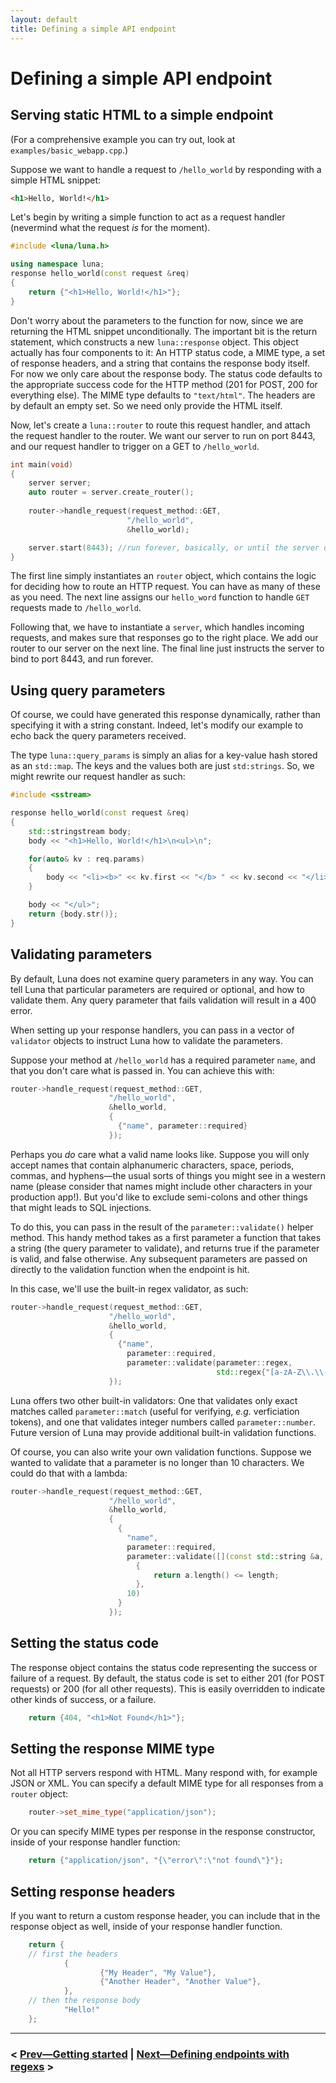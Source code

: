 ```yaml
---
layout: default
title: Defining a simple API endpoint
---
```


# Defining a simple API endpoint

## Serving static HTML to a simple endpoint

(For a comprehensive example you can try out, look at `examples/basic_webapp.cpp`.)

Suppose we want to handle a request to `/hello_world` by responding with a simple HTML snippet:
    
```html
<h1>Hello, World!</h1>
```

Let's begin by writing a simple function to act as a request handler (nevermind what the request _is_ for the moment).
    
```cpp
#include <luna/luna.h>

using namespace luna;
response hello_world(const request &req)
{
    return {"<h1>Hello, World!</h1>"};
}
```

Don't worry about the parameters to the function for now, since we are returning the HTML snippet unconditionally. The important bit is the return statement, which constructs a new `luna::response` object. This object actually has four components to it: An HTTP status code, a MIME type, a set of response headers, and a string that contains the response body itself. For now we only care about the response body. The status code defaults to the appropriate success code for the HTTP method (201 for POST, 200 for everything else). The MIME type defaults to `"text/html"`. The headers are by default an empty set. So we need only provide the HTML itself.

Now, let's create a `luna::router` to route this request handler, and attach the request handler to the router. We want our server to run on port 8443, and our request handler to trigger on a GET to `/hello_world`.

```cpp
int main(void)
{
    server server;
    auto router = server.create_router();
    
    router->handle_request(request_method::GET,
                          "/hello_world",
                          &hello_world);

    server.start(8443); //run forever, basically, or until the server decides to kill itself.
}
```

The first line simply instantiates an `router` object, which contains the logic for deciding how to route an HTTP request. You can have as many of these as you need. The next line assigns our `hello_word` function to handle `GET` requests made to `/hello_world`.
 
Following that, we have to instantiate a `server`, which handles incoming requests, and makes sure that responses go to the right place. We add our router to our server on the next line. The final line just instructs the server to bind to port 8443, and run forever. 

## Using query parameters

Of course, we could have generated this response dynamically, rather than specifying it with a string constant. Indeed, let's modify our example to echo back the query parameters received.

The type `luna::query_params` is simply an alias for a key-value hash stored as an `std::map`. The keys and the values both are just `std:strings`. So, we might rewrite our request handler as such:

```cpp
#include <sstream>

response hello_world(const request &req)
{
    std::stringstream body;
    body << "<h1>Hello, World!</h1>\n<ul>\n";

    for(auto& kv : req.params)
    {
        body << "<li><b>" << kv.first << "</b> " << kv.second << "</li>\n";
    }

    body << "</ul>";
    return {body.str()};
}
```
    
        
## Validating parameters

By default, Luna does not examine query parameters in any way. You can tell Luna that particular parameters are required or optional, and how to validate them. Any query parameter that fails validation will result in a 400 error.

When setting up your response handlers, you can pass in a vector of `validator` objects to instruct Luna how to validate the parameters.

Suppose your method at `/hello_world` has a required parameter `name`, and that you don't care what is passed in. You can achieve this with:

```cpp
router->handle_request(request_method::GET,
                      "/hello_world",
                      &hello_world,
                      {
                        {"name", parameter::required}
                      });
```

Perhaps you _do_ care what a valid name looks like. Suppose you will only accept names that contain alphanumeric characters, space, periods, commas, and hyphens—the usual sorts of things you might see in a western name (please consider that names might include other characters in your production app!). But you'd like to exclude semi-colons and other things that might leads to SQL injections.
 
To do this, you can pass in the result of the `parameter::validate()` helper method. This handy method takes as a first parameter a function that takes a string (the query parameter to validate), and returns true if the parameter is valid, and false otherwise. Any subsequent parameters are passed on directly to the validation function when the endpoint is hit.

In this case, we'll use the built-in regex validator, as such:

```cpp
router->handle_request(request_method::GET,
                      "/hello_world",
                      &hello_world,
                      {
                        {"name",
                          parameter::required,
                          parameter::validate(parameter::regex,
                                              std::regex{"[a-zA-Z\\.\\-\\,"]+})}
                      });
```
                                  
Luna offers two other built-in validators: One that validates only exact matches called `parameter::match` (useful for verifying, _e.g._ verficiation tokens), and one that validates integer numbers called `parameter::number`. Future version of Luna may provide additional built-in validation functions.

Of course, you can also write your own validation functions. Suppose we wanted to validate that a parameter is no longer than 10 characters. We could do that with a lambda:

```cpp
router->handle_request(request_method::GET,
                      "/hello_world",
                      &hello_world,
                      {
                        {
                          "name",
                          parameter::required,
                          parameter::validate([](const std::string &a, int length) -> bool
                            {
                                return a.length() <= length;
                            },
                          10)
                        }
                      });
```

## Setting the status code

The response object contains the status code representing the success or failure of a request. By default, the status code is set to either 201 (for POST requests) or 200 (for all other requests). This is easily overridden to indicate other kinds of success, or a failure.

```cpp
    return {404, "<h1>Not Found</h1>"};
```

## Setting the response MIME type

Not all HTTP servers respond with HTML. Many respond with, for example JSON or XML. You can specify a default MIME type for all responses from a `router` object:

```cpp
    router->set_mime_type("application/json");
```

Or you can specify MIME types per response in the response constructor, inside of your response handler function:

```cpp
    return {"application/json", "{\"error\":\"not found\"}"};
```

## Setting response headers

If you want to return a custom response header, you can include that in the response object as well, inside of your response handler function.

```cpp
    return {
    // first the headers
            {
                    {"My Header", "My Value"},
                    {"Another Header", "Another Value"},
            },
    // then the response body
            "Hello!"
    };
```

----

### < [Prev—Getting started](using.md) | [Next—Defining endpoints with regexs](regexes.md) >
